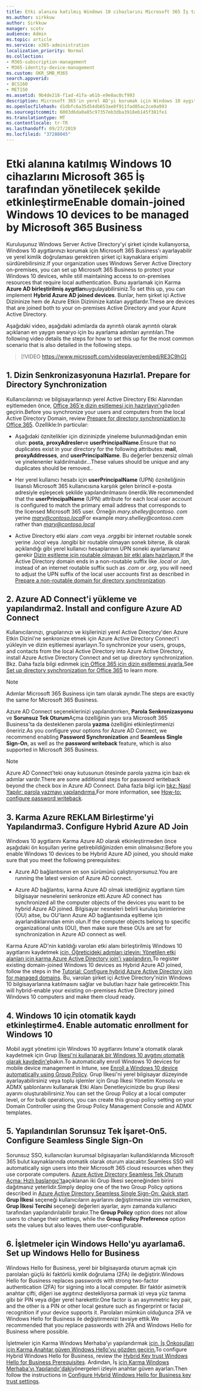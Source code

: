 ```yaml
---
title: Etki alanına katılmış Windows 10 cihazlarını Microsoft 365 İş tarafından yönetilecek şekilde etkinleştirme
ms.author: sirkkuw
author: Sirkkuw
manager: scotv
audience: Admin
ms.topic: article
ms.service: o365-administration
localization_priority: Normal
ms.collection:
- M365-subscription-management
- M365-identity-device-management
ms.custom: OKR_SMB_M365
search.appverid:
- BCS160
- MET150
ms.assetid: 9b4de218-f1ad-41fa-a61b-e9e8ac0cf993
description: Microsoft 365'in yerel AD'yi korumak için Windows 10 aygıtlarını nasıl koruyacağınızı öğrenin.
ms.openlocfilehash: d1dbfc6a35d54db653ae0f911fad05ac2ce0a993
ms.sourcegitcommit: 6003d6da0a85c97357eb3dba3918eb145f381fe1
ms.translationtype: MT
ms.contentlocale: tr-TR
ms.lasthandoff: 09/27/2019
ms.locfileid: "37288045"
---
```

# <a name="enable-domain-joined-windows-10-devices-to-be-managed-by-microsoft-365-business"></a><span data-ttu-id="68588-103">Etki alanına katılmış Windows 10 cihazlarını Microsoft 365 İş tarafından yönetilecek şekilde etkinleştirme</span><span class="sxs-lookup"><span data-stu-id="68588-103">Enable domain-joined Windows 10 devices to be managed by Microsoft 365 Business</span></span>

<span data-ttu-id="68588-104">Kuruluşunuz Windows Server Active Directory'yi şirket içinde kullanıyorsa, Windows 10 aygıtlarınızı korumak için Microsoft 365 Business'ı ayarlayabilir ve yerel kimlik doğrulaması gerektiren şirket içi kaynaklara erişimi sürdürebilirsiniz.</span><span class="sxs-lookup"><span data-stu-id="68588-104">If your organization uses Windows Server Active Directory on-premises, you can set up Microsoft 365 Business to protect your Windows 10 devices, while still maintaining access to on-premises resources that require local authentication.</span></span>
<span data-ttu-id="68588-105">Bunu ayarlamak için Karma **Azure AD birleştirilmiş aygıtları**uygulayabilirsiniz.</span><span class="sxs-lookup"><span data-stu-id="68588-105">To set this up, you can implement **Hybrid Azure AD joined devices**.</span></span> <span data-ttu-id="68588-106">Bunlar, hem şirket içi Active Dizininize hem de Azure Etkin Dizininize katılan aygıtlardır.</span><span class="sxs-lookup"><span data-stu-id="68588-106">These are devices that are joined both to your on-premises Active Directory and your Azure Active Directory.</span></span>

<span data-ttu-id="68588-107">Aşağıdaki video, aşağıdaki adımlarda da ayrıntılı olarak ayrıntılı olarak açıklanan en yaygın senaryo için bu ayarlama adımları ayrıntıları.</span><span class="sxs-lookup"><span data-stu-id="68588-107">The following video details the steps for how to set this up for the most common scenario that is also detailed in the following steps.</span></span>

> [!VIDEO https://www.microsoft.com/videoplayer/embed/RE3C9hO]
  

## <a name="1-prepare-for-directory-synchronization"></a><span data-ttu-id="68588-108">1. Dizin Senkronizasyonuna Hazırla</span><span class="sxs-lookup"><span data-stu-id="68588-108">1. Prepare for Directory Synchronization</span></span> 

<span data-ttu-id="68588-109">Kullanıcılarınızı ve bilgisayarlarınızı yerel Active Directory Etki Alanından eşitlemeden önce, [Office 365'e dizin eşitlemesi için hazırlayın'ı](https://docs.microsoft.com/office365/enterprise/prepare-for-directory-synchronization)gözden geçirin.</span><span class="sxs-lookup"><span data-stu-id="68588-109">Before you synchronize your users and computers from the local Active Directory Domain, review [Prepare for directory synchronization to Office 365](https://docs.microsoft.com/office365/enterprise/prepare-for-directory-synchronization).</span></span> <span data-ttu-id="68588-110">Özellikle:</span><span class="sxs-lookup"><span data-stu-id="68588-110">In particular:</span></span>

   - <span data-ttu-id="68588-111">Aşağıdaki öznitelikler için dizininizde yineleme bulunmadığından emin olun: **posta,** **proxyAdresler**ve **userPrincipalName**.</span><span class="sxs-lookup"><span data-stu-id="68588-111">Ensure that no duplicates exist in your directory for the following attributes: **mail**, **proxyAddresses**, and **userPrincipalName**.</span></span> <span data-ttu-id="68588-112">Bu değerler benzersiz olmalı ve yinelenenler kaldırılmalıdır...</span><span class="sxs-lookup"><span data-stu-id="68588-112">These values should be unique and any duplicates should be removed..</span></span>
   
   - <span data-ttu-id="68588-113">Her yerel kullanıcı hesabı için **userPrincipalName** (UPN) özniteliğinin lisanslı Microsoft 365 kullanıcısına karşılık gelen birincil e-posta adresiyle eşleşecek şekilde yapılandırılmasını önerdik.</span><span class="sxs-lookup"><span data-stu-id="68588-113">We recommended that the **userPrincipalName** (UPN) attribute for each local user account is configured to match the primary email address that corresponds to the licensed Microsoft 365 user.</span></span> <span data-ttu-id="68588-114">Örneğin *mary.shelley@<span>contoso.<span> com* yerine *mary@contoso.local*</span><span class="sxs-lookup"><span data-stu-id="68588-114">For example *mary.shelley@<span>contoso.<span>com* rather than *mary@contoso.local*</span></span>
   
   - <span data-ttu-id="68588-115">Active Directory etki alanı *.com* veya *.org*gibi bir internet routable sonek yerine *.local* veya *.lan*gibi bir routable olmayan sonek biterse, ilk olarak açıklandığı gibi yerel kullanıcı hesaplarının UPN soneki ayarlamanız gerekir [Dizin eşitleme için routable olmayan bir etki alanı hazırlayın.](https://docs.microsoft.com/office365/enterprise/prepare-a-non-routable-domain-for-directory-synchronization)</span><span class="sxs-lookup"><span data-stu-id="68588-115">If the Active Directory domain ends in a non-routable suffix like *.local* or *.lan*, instead of an internet routable suffix such as *.com* or *.org*, you will need to adjust the UPN suffix of the local user accounts first as described in [Prepare a non-routable domain for directory synchronization](https://docs.microsoft.com/office365/enterprise/prepare-a-non-routable-domain-for-directory-synchronization).</span></span> 

## <a name="2-install-and-configure-azure-ad-connect"></a><span data-ttu-id="68588-116">2. Azure AD Connect'i yükleme ve yapılandırma</span><span class="sxs-lookup"><span data-stu-id="68588-116">2. Install and configure Azure AD Connect</span></span>

<span data-ttu-id="68588-117">Kullanıcılarınızı, gruplarınızı ve kişilerinizi yerel Active Directory'den Azure Etkin Dizini'ne senkronize etmek için Azure Active Directory Connect'i yükleyin ve dizin eşitlemesi ayarlayın.</span><span class="sxs-lookup"><span data-stu-id="68588-117">To synchronize your users, groups, and contacts from the local Active Directory into Azure Active Directory, install Azure Active Directory Connect and set up directory synchronization.</span></span> <span data-ttu-id="68588-118">Bkz. Daha fazla bilgi edinmek [için Office 365 için dizin eşitlemesi ayarla.](https://support.office.com/article/1b3b5318-6977-42ed-b5c7-96fa74b08846)</span><span class="sxs-lookup"><span data-stu-id="68588-118">See [Set up directory synchronization for Office 365](https://support.office.com/article/1b3b5318-6977-42ed-b5c7-96fa74b08846) to learn more.</span></span>

> [!NOTE]
> <span data-ttu-id="68588-119">Adımlar Microsoft 365 Business için tam olarak aynıdır.</span><span class="sxs-lookup"><span data-stu-id="68588-119">The steps are exactly the same for Microsoft 365 Business.</span></span> 

<span data-ttu-id="68588-120">Azure AD Connect seçeneklerinizi yapılandırırken, **Parola Senkronizasyonu** ve **Sorunsuz Tek Oturum**Açma özelliğinin yanı sıra Microsoft 365 Business'ta da desteklenen parola **yazma** özelliğini etkinleştirmenizi öneririz.</span><span class="sxs-lookup"><span data-stu-id="68588-120">As you configure your options for Azure AD Connect, we recommend enabling **Password Synchronization** and **Seamless Single Sign-On**, as well as the **password writeback** feature, which is also supported in Microsoft 365 Business.</span></span>

> [!NOTE]
> <span data-ttu-id="68588-121">Azure AD Connect'teki onay kutusunun ötesinde parola yazma için bazı ek adımlar vardır.</span><span class="sxs-lookup"><span data-stu-id="68588-121">There are some additional steps for password writeback beyond the check box in Azure AD Connect.</span></span> <span data-ttu-id="68588-122">Daha fazla bilgi için [bkz: Nasıl Yapılır: parola yazmayı yapılandırma.](https://docs.microsoft.com/azure/active-directory/authentication/howto-sspr-writeback)</span><span class="sxs-lookup"><span data-stu-id="68588-122">For more information, see [How-to: configure password writeback](https://docs.microsoft.com/azure/active-directory/authentication/howto-sspr-writeback).</span></span> 

## <a name="3-configure-hybrid-azure-ad-join"></a><span data-ttu-id="68588-123">3. Karma Azure REKLAM Birleştirme'yi Yapılandırma</span><span class="sxs-lookup"><span data-stu-id="68588-123">3. Configure Hybrid Azure AD Join</span></span>

<span data-ttu-id="68588-124">Windows 10 aygıtlarını Karma Azure AD olarak etkinleştirmeden önce aşağıdaki ön koşulları yerine getirebildiğinizden emin olmalısınız:</span><span class="sxs-lookup"><span data-stu-id="68588-124">Before you enable Windows 10 devices to be Hybrid Azure AD joined, you should make sure that you meet the following prerequisites:</span></span>

   - <span data-ttu-id="68588-125">Azure AD bağlantısının en son sürümünü çalıştırıyorsunuz.</span><span class="sxs-lookup"><span data-stu-id="68588-125">You are running the latest version of Azure AD connect.</span></span>

   - <span data-ttu-id="68588-126">Azure AD bağlantısı, karma Azure AD olmak istediğiniz aygıtların tüm bilgisayar nesnelerini senkronize etti.</span><span class="sxs-lookup"><span data-stu-id="68588-126">Azure AD connect has synchronized all the computer objects of the devices you want to be hybrid Azure AD joined.</span></span> <span data-ttu-id="68588-127">Bilgisayar nesneleri belirli kuruluş birimlerine (OU) aitse, bu OU'ların Azure AD bağlantısında eşitleme için ayarlandıklarından emin olun.</span><span class="sxs-lookup"><span data-stu-id="68588-127">If the computer objects belong to specific organizational units (OU), then make sure these OUs are set for synchronization in Azure AD connect as well.</span></span>

<span data-ttu-id="68588-128">Karma Azure AD'nin katıldığı varolan etki alanı birleştirilmiş Windows 10 aygıtlarını kaydetmek [için, Öğreticideki adımları izleyin: Yönetilen etki alanları için karma Azure Active Directory join'i yapılandırın.](https://docs.microsoft.com/azure/active-directory/devices/hybrid-azuread-join-managed-domains#configure-hybrid-azure-ad-join)</span><span class="sxs-lookup"><span data-stu-id="68588-128">To register existing domain-joined Windows 10 devices as Hybrid Azure AD joined, follow the steps in the [Tutorial: Configure hybrid Azure Active Directory join for managed domains](https://docs.microsoft.com/azure/active-directory/devices/hybrid-azuread-join-managed-domains#configure-hybrid-azure-ad-join).</span></span> <span data-ttu-id="68588-129">Bu, varolan şirket içi Active Directory'nizin Windows 10 bilgisayarlarına katılmasını sağlar ve bulutları hazır hale getirecektir.</span><span class="sxs-lookup"><span data-stu-id="68588-129">This will hybrid-enable your existing on-premises Active Directory joined Windows 10 computers and make them cloud ready.</span></span>
    
## <a name="4-enable-automatic-enrollment-for-windows-10"></a><span data-ttu-id="68588-130">4. Windows 10 için otomatik kaydı etkinleştirme</span><span class="sxs-lookup"><span data-stu-id="68588-130">4. Enable automatic enrollment for Windows 10</span></span>

 <span data-ttu-id="68588-131">Mobil aygıt yönetimi için Windows 10 aygıtlarını Intune'a otomatik olarak kaydetmek için Grup [İlkesi'ni kullanarak bir Windows 10 aygıtını otomatik olarak kaydedin'e](https://docs.microsoft.com/windows/client-management/mdm/enroll-a-windows-10-device-automatically-using-group-policy)bakın.</span><span class="sxs-lookup"><span data-stu-id="68588-131">To automatically enroll Windows 10 devices for mobile device management in Intune, see [Enroll a Windows 10 device automatically using Group Policy](https://docs.microsoft.com/windows/client-management/mdm/enroll-a-windows-10-device-automatically-using-group-policy).</span></span> <span data-ttu-id="68588-132">Grup İlkesi'ni yerel bilgisayar düzeyinde ayarlayabilirsiniz veya toplu işlemler için Grup İlkesi Yönetim Konsolu ve ADMX şablonlarını kullanarak Etki Alanı Denetleyicinizde bu grup ilkesi ayarını oluşturabilirsiniz.</span><span class="sxs-lookup"><span data-stu-id="68588-132">You can set the Group Policy at a local computer level, or for bulk operations, you can create this group policy setting on your Domain Controller using the Group Policy Management Console and ADMX templates.</span></span>

## <a name="5-configure-seamless-single-sign-on"></a><span data-ttu-id="68588-133">5. Yapılandırılan Sorunsuz Tek İşaret-On</span><span class="sxs-lookup"><span data-stu-id="68588-133">5. Configure Seamless Single Sign-On</span></span>

  <span data-ttu-id="68588-134">Sorunsuz SSO, kullanıcıları kurumsal bilgisayarları kullandıklarında Microsoft 365 bulut kaynaklarında otomatik olarak oturum alacaktır.</span><span class="sxs-lookup"><span data-stu-id="68588-134">Seamless SSO will automatically sign users into their Microsoft 365 cloud resources when they use corporate computers.</span></span> <span data-ttu-id="68588-135">[Azure Active Directory Seamless Tek Oturum Açma: Hızlı başlangıç'ta](https://docs.microsoft.com/azure/active-directory/hybrid/how-to-connect-sso-quick-start#step-2-enable-the-feature)açıklanan iki Grup İlkesi seçeneğinden birini dağıtmanız yeterlidir.</span><span class="sxs-lookup"><span data-stu-id="68588-135">Simply deploy one of the two Group Policy options described in [Azure Active Directory Seamless Single Sign-On: Quick start](https://docs.microsoft.com/azure/active-directory/hybrid/how-to-connect-sso-quick-start#step-2-enable-the-feature).</span></span> <span data-ttu-id="68588-136">**Grup İlkesi** seçeneği kullanıcıların ayarlarını değiştirmesine izin vermezken, **Grup İlkesi Tercihi** seçeneği değerleri ayarlar, aynı zamanda kullanıcı tarafından yapılandırılabilir bırakır.</span><span class="sxs-lookup"><span data-stu-id="68588-136">The **Group Policy** option does not allow users to change their settings, while the **Group Policy Preference** option sets the values but also leaves them user-configurable.</span></span>

## <a name="6-set-up-windows-hello-for-business"></a><span data-ttu-id="68588-137">6. İşletmeler için Windows Hello'yu ayarlama</span><span class="sxs-lookup"><span data-stu-id="68588-137">6. Set up Windows Hello for Business</span></span>

 <span data-ttu-id="68588-138">Windows Hello for Business, yerel bir bilgisayarda oturum açmak için parolaları güçlü iki faktörlü kimlik doğrulama (2FA) ile değiştirir.</span><span class="sxs-lookup"><span data-stu-id="68588-138">Windows Hello for Business replaces passwords with strong two-factor authentication (2FA) for signing into a local computer.</span></span> <span data-ttu-id="68588-139">Bir faktör asimetrik anahtar çifti, diğeri ise aygıtınız destekliyorsa parmak izi veya yüz tanıma gibi bir PIN veya diğer yerel harekettir.</span><span class="sxs-lookup"><span data-stu-id="68588-139">One factor is an asymmetric key pair, and the other is a PIN or other local gesture such as fingerprint or facial recognition if your device supports it.</span></span> <span data-ttu-id="68588-140">Parolaları mümkün olduğunca 2FA ve Windows Hello for Business ile değiştirmenizi tavsiye ettik.</span><span class="sxs-lookup"><span data-stu-id="68588-140">We recommended that you replace passwords with 2FA and Windows Hello for Business where possible.</span></span>

<span data-ttu-id="68588-141">İşletmeler için Karma Windows Merhaba'yı yapılandırmak [için, İş Önkoşulları için Karma Anahtar güven Windows Hello'yu gözden geçirin.](https://docs.microsoft.com/windows/security/identity-protection/hello-for-business/hello-hybrid-key-trust-prereqs)</span><span class="sxs-lookup"><span data-stu-id="68588-141">To configure Hybrid Windows Hello for Business, review the [Hybrid Key trust Windows Hello for Business Prerequisites](https://docs.microsoft.com/windows/security/identity-protection/hello-for-business/hello-hybrid-key-trust-prereqs).</span></span> <span data-ttu-id="68588-142">Ardından, İş [için Karma Windows Merhaba'yı Yapılandır'daki](https://docs.microsoft.com/windows/security/identity-protection/hello-for-business/hello-hybrid-key-whfb-settings)yönergeleri izleyin anahtar güven ayarları.</span><span class="sxs-lookup"><span data-stu-id="68588-142">Then follow the instructions in [Configure Hybrid Windows Hello for Business key trust settings](https://docs.microsoft.com/windows/security/identity-protection/hello-for-business/hello-hybrid-key-whfb-settings).</span></span> 
